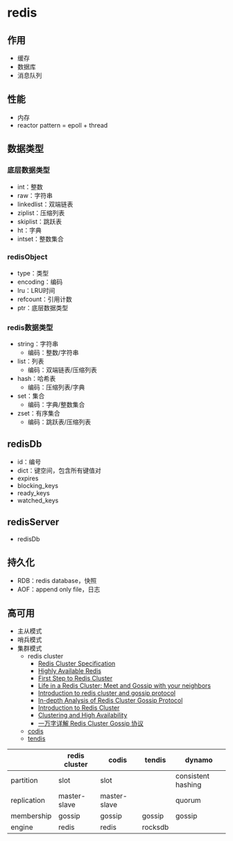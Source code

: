 # redis

## 作用

- 缓存
- 数据库
- 消息队列

## 性能

- 内存
- reactor pattern = epoll + thread

## 数据类型

### 底层数据类型

- int：整数
- raw：字符串
- linkedlist：双端链表
- ziplist：压缩列表
- skiplist：跳跃表
- ht：字典
- intset：整数集合

### redisObject

- type：类型
- encoding：编码
- lru：LRU时间
- refcount：引用计数
- ptr：底层数据类型

### redis数据类型

- string：字符串
  - 编码：整数/字符串
- list：列表
  - 编码：双端链表/压缩列表
- hash：哈希表
  - 编码：压缩列表/字典
- set：集合
  - 编码：字典/整数集合
- zset：有序集合
  - 编码：跳跃表/压缩列表

## redisDb

- id：编号
- dict：键空间，包含所有键值对
- expires
- blocking_keys
- ready_keys
- watched_keys

## redisServer

- redisDb

## 持久化

- RDB：redis database，快照
- AOF：append only file，日志

## 高可用

- 主从模式
- 哨兵模式
- 集群模式
  - redis cluster
    - [Redis Cluster Specification](https://redis.io/topics/cluster-spec)
    - [Highly Available Redis](https://redislabs.com/redis-enterprise/technology/highly-available-redis/)
    - [First Step to Redis Cluster](https://blog.usejournal.com/first-step-to-redis-cluster-7712e1c31847)
    - [Life in a Redis Cluster: Meet and Gossip with your neighbors](https://cristian.regolo.cc/2015/09/05/life-in-a-redis-cluster.html)
    - [Introduction to redis cluster and gossip protocol](https://developpaper.com/introduction-to-redis-cluster-and-gossip-protocol/)
    - [In-depth Analysis of Redis Cluster Gossip Protocol](https://www.alibabacloud.com/blog/in-depth-analysis-of-redis-cluster-gossip-protocol_594706)
    - [Introduction to Redis Cluster](http://intro2libsys.com/focused-redis-topics/day-one/intro-redis-cluster)
    - [Clustering and High Availability](http://intro2libsys.info/introduction-to-redis/clustering-and-ha)
    - [一万字详解 Redis Cluster Gossip 协议](https://zhuanlan.zhihu.com/p/328728595)
  - [codis](https://github.com/CodisLabs/codis)
  - [tendis](https://github.com/Tencent/Tendis)

||redis cluster|codis|tendis|dynamo|
|-|-|-|-|-|
|partition|slot|slot||consistent hashing|
|replication|master-slave|master-slave||quorum|
|membership|gossip|gossip|gossip|gossip|
|engine|redis|redis|rocksdb||


